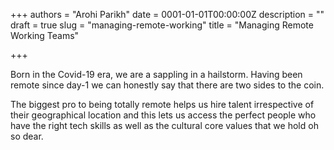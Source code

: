 +++
authors = "Arohi Parikh"
date = 0001-01-01T00:00:00Z
description = ""
draft = true
slug = "managing-remote-working"
title = "Managing Remote Working Teams"

+++


Born in the Covid-19 era, we are a sappling in a hailstorm. Having been remote since day-1 we can honestly say that there are two sides to the coin.

The biggest pro to being totally remote helps us hire talent irrespective of their geographical location and this lets us access the perfect people who have the right tech skills as well as the cultural core values that we hold oh so dear.







